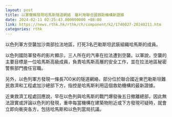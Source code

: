 ```yaml
---
layout: post
title: 以軍聲稱發現哈馬斯隧道網絡　屬利用聯合國救助機構新證據
date: 2024-02-11 02:25:43.000000000 +08:00
link: https://news.rthk.hk/rthk/ch/component/k2/1740027-20240211.htm
categories: rthk
---
```


以色列軍方空襲加沙南部拉法地區，打死3名巴勒斯坦武裝組織哈馬斯的成員。

以色列國防軍發布的影片顯示，三人所在的汽車在拉法遭到空襲。以軍說，空襲的主要目標是一位哈馬斯高級成員，負責哈馬斯高層的安全工作，並在拉法地區秘密警察部門擔任官職。

另外，以色列軍方發現一條長700米的隧道網絡，部分位於聯合國近東巴勒斯坦難民救濟和工程處加沙總部下方，指控是哈馬斯利用這個救助機構的最新證據。

近東救濟工程處回應說，早在以色列與哈馬斯的戰鬥爆發後五日撤離總部，因此無法證實或評論以色列的發現，重申每當機構在建築物附近或下方發現可疑時，就會立即向衝突各方，包括哈馬斯和以色列當局抗議。
